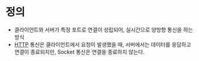 # 정의

- 클라이언트와 서버가 특정 포트로 연결이 성립되어, 실시간으로 양방향 통신을 하는 방식
- [HTTP](/http/definition.md) 통신은 클라이언트에서 요청이 발생했을 때, 서버에서는 데이터를 응답하고 연결이 종료되지만, Socket 통신은 연결을 종료하지 않는다. 
